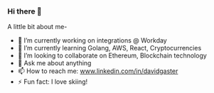 ### Hi there 👋

<!--
**davidgaster/davidgaster** is a ✨ _special_ ✨ repository because its `README.md` (this file) appears on your GitHub profile.
-->
A little bit about me-

- 🔭  I’m currently working on integrations @ Workday
- 🌱  I’m currently learning Golang, AWS, React, Cryptocurrencies
- 👯  I’m looking to collaborate on Ethereum, Blockchain technology
- 💬  Ask me about anything
- 📫  How to reach me: www.linkedin.com/in/davidgaster
- ⚡  Fun fact: I love skiing!
